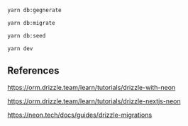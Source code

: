 ```bash
yarn db:gegnerate

yarn db:migrate

yarn db:seed

yarn dev
```

## References

https://orm.drizzle.team/learn/tutorials/drizzle-with-neon

https://orm.drizzle.team/learn/tutorials/drizzle-nextjs-neon

https://neon.tech/docs/guides/drizzle-migrations